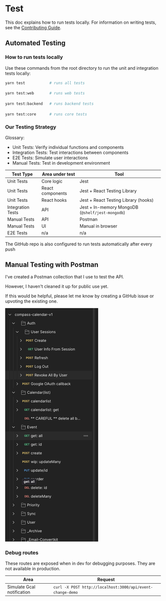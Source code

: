 # Test

This doc explains how to run tests locally. For information on writing tests, see the [Contributing Guide](../contribute/contribute.md).

## Automated Testing

### How to run tests locally

Use these commands from the root directory to run the unit and integration tests locally:

```bash
yarn test           # runs all tests

yarn test:web       # runs web tests

yarn test:backend   # runs backend tests

yarn test:core      # runs core tests
```

### Our Testing Strategy

Glossary:

- Unit Tests: Verify individual functions and components
- Integration Tests: Test interactions between components
- E2E Tests: Simulate user interactions
- Manual Tests: Test in development environment

| Test Type         | Area under test  | Tool                                             |
| ----------------- | ---------------- | ------------------------------------------------ |
| Unit Tests        | Core logic       | Jest                                             |
| Unit Tests        | React components | Jest + React Testing Library                     |
| Unit Tests        | React hooks      | Jest + React Testing Library (hooks)             |
| Integration Tests | API              | Jest + In-memory MongoDB (`@shelf/jest-mongodb`) |
| Manual Tests      | API              | Postman                                          |
| Manual Tests      | UI               | Manual in browser                                |
| E2E Tests         | n/a              | n/a                                              |

The GitHub repo is also configured to run tests automatically after every push

## Manual Testing with Postman

I've created a Postman collection that I use to test the API.

However, I haven't cleaned it up for public use yet.

If this would be helpful, please let me know by creating a GitHub issue or upvoting the existing one.

![Postman preview](./assets/postman.png)

### Debug routes

These routes are exposed when in dev for debugging purposes. They are not available in production.

| Area                       | Request                                                    |
| -------------------------- | ---------------------------------------------------------- |
| Simulate Gcal notification | `curl -X POST http://localhost:3000/api/event-change-demo` |
